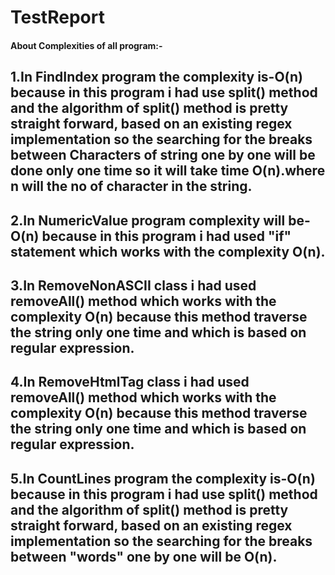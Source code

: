# TestReport
#### About Complexities of all program:-
## 1.In FindIndex program the complexity is-O(n) because in this program i had use split() method and the algorithm of split() method is pretty straight forward, based on an existing regex implementation so the searching for the breaks between Characters of string one by one will be done only one time so it will take time O(n).where n will the no of character in the string.

## 2.In NumericValue program complexity will be-O(n) because in this program i had used "if" statement which works with the complexity O(n).

## 3.In RemoveNonASCII class i had used removeAll() method which works with the complexity O(n) because this method traverse the string only one time and which is based on regular expression.

## 4.In RemoveHtmlTag class i had used removeAll() method which works with the complexity O(n) because this method traverse the string only one time and which is based on regular expression.

## 5.In CountLines program the complexity is-O(n) because in this program i had use split() method and the algorithm of split() method is pretty straight forward, based on an existing regex implementation so the searching for the breaks between "words" one by one will be O(n).
